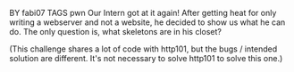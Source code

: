 BY	fabi07
TAGS	pwn
Our Intern got at it again! After getting heat for only writing a webserver and not a website, he decided to show us what he can do. The only question is, what skeletons are in his closet?

(This challenge shares a lot of code with http101, but the bugs / intended solution are different. It's not necessary to solve http101 to solve this one.)
